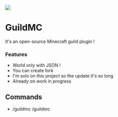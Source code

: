 ![](https://img.shields.io/badge/statut-wip-orange)
# GuildMC
It's an open-source Minecraft guild plugin !
### Features

- World only with JSON !
- You can create fork
- I'm solo on this project so the update it's so long
- Already on work in progress

## Commands
 - /guildmc <wand>
   /guildmc <spawn> <npc>
